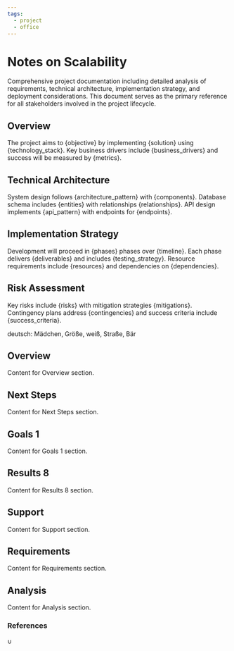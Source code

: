 ```yaml
---
tags:
  - project
  - office
---
```


# Notes on Scalability

Comprehensive project documentation including detailed analysis of requirements, technical architecture, implementation strategy, and deployment considerations. This document serves as the primary reference for all stakeholders involved in the project lifecycle.

## Overview
The project aims to {objective} by implementing {solution} using {technology_stack}. Key business drivers include {business_drivers} and success will be measured by {metrics}.

## Technical Architecture
System design follows {architecture_pattern} with {components}. Database schema includes {entities} with relationships {relationships}. API design implements {api_pattern} with endpoints for {endpoints}.

## Implementation Strategy
Development will proceed in {phases} phases over {timeline}. Each phase delivers {deliverables} and includes {testing_strategy}. Resource requirements include {resources} and dependencies on {dependencies}.

## Risk Assessment
Key risks include {risks} with mitigation strategies {mitigations}. Contingency plans address {contingencies} and success criteria include {success_criteria}.



deutsch: Mädchen, Größe, weiß, Straße, Bär

## Overview

Content for Overview section.

## Next Steps

Content for Next Steps section.

## Goals 1

Content for Goals 1 section.

## Results 8

Content for Results 8 section.

## Support

Content for Support section.

## Requirements

Content for Requirements section.

## Analysis

Content for Analysis section.


### References
∪
